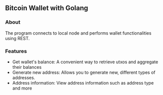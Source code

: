 ## Bitcoin Wallet with Golang

### About
The program connects to local node and performs wallet functionalities using REST.

### Features
- Get wallet's balance: A convenient way to retrieve utxos and aggregate their balances
- Generate new address: Allows you to generate new, different types of addresses.
- Address information: View address information such as address type and more
